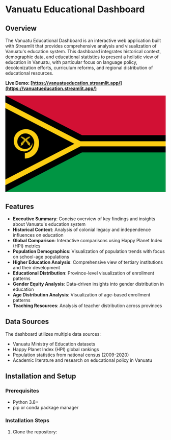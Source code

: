 # Vanuatu Educational Dashboard

## Overview
The Vanuatu Educational Dashboard is an interactive web application built with Streamlit that provides comprehensive analysis and visualization of Vanuatu's education system. This dashboard integrates historical context, demographic data, and educational statistics to present a holistic view of education in Vanuatu, with particular focus on language policy, decolonization efforts, curriculum reforms, and regional distribution of educational resources.

**Live Demo: [https://vanuatueducation.streamlit.app/](https://vanuatueducation.streamlit.app/)**

![Vanuatu Flag](data/Flag_of_Vanuatu.svg)

## Features
- **Executive Summary**: Concise overview of key findings and insights about Vanuatu's education system
- **Historical Context**: Analysis of colonial legacy and independence influences on education
- **Global Comparison**: Interactive comparisons using Happy Planet Index (HPI) metrics
- **Population Demographics**: Visualization of population trends with focus on school-age populations
- **Higher Education Analysis**: Comprehensive view of tertiary institutions and their development
- **Educational Distribution**: Province-level visualization of enrollment patterns
- **Gender Equity Analysis**: Data-driven insights into gender distribution in education
- **Age Distribution Analysis**: Visualization of age-based enrollment patterns
- **Teaching Resources**: Analysis of teacher distribution across provinces

## Data Sources
The dashboard utilizes multiple data sources:
- Vanuatu Ministry of Education datasets
- Happy Planet Index (HPI) global rankings
- Population statistics from national census (2009-2020)
- Academic literature and research on educational policy in Vanuatu

## Installation and Setup

### Prerequisites
- Python 3.8+
- pip or conda package manager

### Installation Steps
1. Clone the repository: